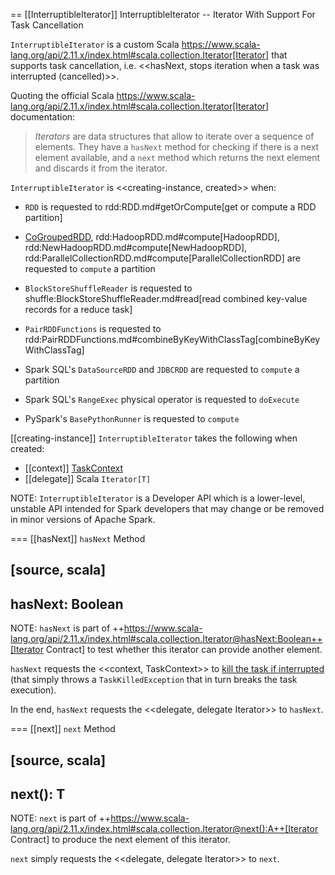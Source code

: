 == [[InterruptibleIterator]] InterruptibleIterator -- Iterator With Support For Task Cancellation

`InterruptibleIterator` is a custom Scala https://www.scala-lang.org/api/2.11.x/index.html#scala.collection.Iterator[Iterator] that supports task cancellation, i.e. <<hasNext, stops iteration when a task was interrupted (cancelled)>>.

Quoting the official Scala https://www.scala-lang.org/api/2.11.x/index.html#scala.collection.Iterator[Iterator] documentation:

> *Iterators* are data structures that allow to iterate over a sequence of elements. They have a `hasNext` method for checking if there is a next element available, and a `next` method which returns the next element and discards it from the iterator.

`InterruptibleIterator` is <<creating-instance, created>> when:

* `RDD` is requested to rdd:RDD.md#getOrCompute[get or compute a RDD partition]

* [CoGroupedRDD](rdd/CoGroupedRDD.md#compute), rdd:HadoopRDD.md#compute[HadoopRDD], rdd:NewHadoopRDD.md#compute[NewHadoopRDD], rdd:ParallelCollectionRDD.md#compute[ParallelCollectionRDD] are requested to `compute` a partition

* `BlockStoreShuffleReader` is requested to shuffle:BlockStoreShuffleReader.md#read[read combined key-value records for a reduce task]

* `PairRDDFunctions` is requested to rdd:PairRDDFunctions.md#combineByKeyWithClassTag[combineByKeyWithClassTag]

* Spark SQL's `DataSourceRDD` and `JDBCRDD` are requested to `compute` a partition

* Spark SQL's `RangeExec` physical operator is requested to `doExecute`

* PySpark's `BasePythonRunner` is requested to `compute`

[[creating-instance]]
`InterruptibleIterator` takes the following when created:

* [[context]] [TaskContext](scheduler/TaskContext.md)
* [[delegate]] Scala `Iterator[T]`

NOTE: `InterruptibleIterator` is a Developer API which is a lower-level, unstable API intended for Spark developers that may change or be removed in minor versions of Apache Spark.

=== [[hasNext]] `hasNext` Method

[source, scala]
----
hasNext: Boolean
----

NOTE: `hasNext` is part of ++https://www.scala-lang.org/api/2.11.x/index.html#scala.collection.Iterator@hasNext:Boolean++[Iterator Contract] to test whether this iterator can provide another element.

`hasNext` requests the <<context, TaskContext>> to [kill the task if interrupted](scheduler/TaskContext.md#killTaskIfInterrupted) (that simply throws a `TaskKilledException` that in turn breaks the task execution).

In the end, `hasNext` requests the <<delegate, delegate Iterator>> to `hasNext`.

=== [[next]] `next` Method

[source, scala]
----
next(): T
----

NOTE: `next` is part of ++https://www.scala-lang.org/api/2.11.x/index.html#scala.collection.Iterator@next():A++[Iterator Contract] to produce the next element of this iterator.

`next` simply requests the <<delegate, delegate Iterator>> to `next`.
